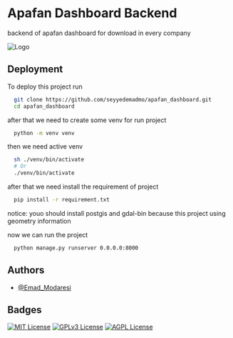 
# Apafan Dashboard Backend

backend of apafan dashboard for download in every company

![Logo](https://www.atibinco.ir/wp-content/uploads/2020/09/ati-bin-logo2.png)


## Deployment

To deploy this project run

```bash
  git clone https://github.com/seyyedemadmo/apafan_dashboard.git
  cd apafan_dashboard
```
after that we need to create some venv for run project
```bash
  python -m venv venv
```
then we need active venv 
```bash
  sh ./venv/bin/activate
  # Or
  ./venv/bin/activate
```
after that we need install the requirement of project

```bash
  pip install -r requirement.txt
```
notice: youo should install postgis and gdal-bin because this project using geometry information

now we can run the project

```bash
  python manage.py runserver 0.0.0.0:8000
```
## Authors

- [@Emad_Modaresi](https://www.github.com/seyyedemadmo)


## Badges


[![MIT License](https://img.shields.io/badge/License-MIT-green.svg)](https://choosealicense.com/licenses/mit/)
[![GPLv3 License](https://img.shields.io/badge/License-GPL%20v3-yellow.svg)](https://opensource.org/licenses/)
[![AGPL License](https://img.shields.io/badge/license-AGPL-blue.svg)](http://www.gnu.org/licenses/agpl-3.0)


